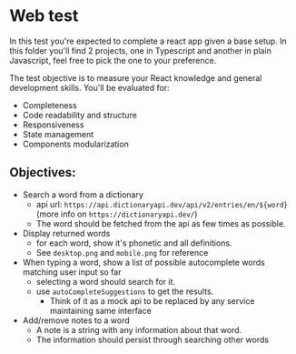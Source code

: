 # Web test
In this test you're expected to complete a react app given a base setup.
In this folder you'll find 2 projects, one in Typescript and another in plain Javascript, feel free to pick the one to your preference.

The test objective is to measure your React knowledge and general development skills.
You'll be evaluated for:
 - Completeness
 - Code readability and structure
 - Responsiveness
 - State management
 - Components modularization

## Objectives:

- Search a word from a dictionary
  - api url: `https://api.dictionaryapi.dev/api/v2/entries/en/${word}` (more info on `https://dictionaryapi.dev/`)
  - The word should be fetched from the api as few times as possible.
- Display returned words
  - for each word, show it's phonetic and all definitions.
  - See `desktop.png` and `mobile.png` for reference
- When typing a word, show a list of possible autocomplete words matching user input so far
  - selecting a word should search for it.
  - use `autoCompleteSuggestions` to get the results.
    - Think of it as a mock api to be replaced by any service maintaining same interface
- Add/remove notes to a word
  - A note is a string with any information about that word. 
  - The information should persist through searching other words
